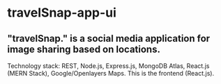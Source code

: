 # travelSnap-app-ui
## "travelSnap." is a social media application for image sharing based on locations. 

Technology stack: REST, Node.js, Express.js, MongoDB Atlas, React.js (MERN Stack), Google/Openlayers Maps. This is the frontend (React.js).
